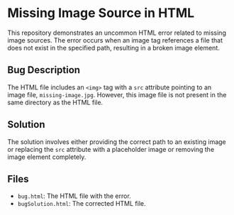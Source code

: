 # Missing Image Source in HTML

This repository demonstrates an uncommon HTML error related to missing image sources. The error occurs when an image tag references a file that does not exist in the specified path, resulting in a broken image element.

## Bug Description
The HTML file includes an `<img>` tag with a `src` attribute pointing to an image file, `missing-image.jpg`. However, this image file is not present in the same directory as the HTML file.

## Solution
The solution involves either providing the correct path to an existing image or replacing the `src` attribute with a placeholder image or removing the image element completely.

## Files
* `bug.html`: The HTML file with the error.
* `bugSolution.html`: The corrected HTML file.